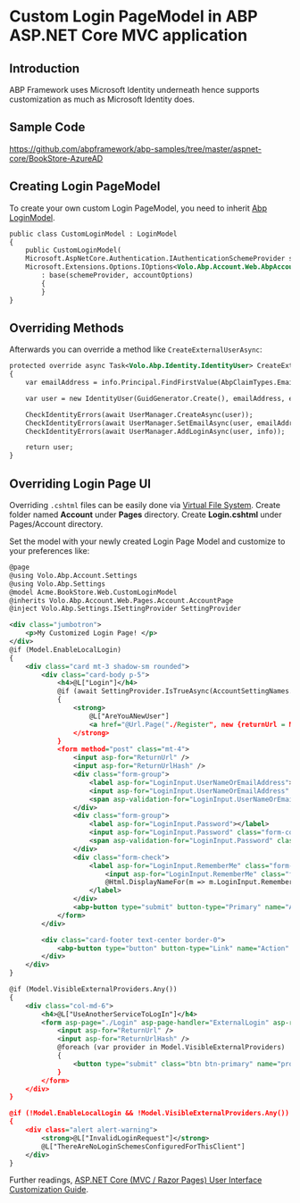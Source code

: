 # Custom Login PageModel in **ABP** ASP.NET Core MVC application

## Introduction

ABP Framework uses Microsoft Identity underneath hence supports customization as much as Microsoft Identity does.



## Sample Code

https://github.com/abpframework/abp-samples/tree/master/aspnet-core/BookStore-AzureAD



## Creating Login PageModel

To create your own custom Login PageModel, you need to inherit [Abp LoginModel](https://github.com/abpframework/abp/blob/037ef9abe024c03c1f89ab6c933710bcfe3f5c93/modules/account/src/Volo.Abp.Account.Web/Pages/Account/Login.cshtml.cs).

````xml
public class CustomLoginModel : LoginModel
{
    public CustomLoginModel(
    Microsoft.AspNetCore.Authentication.IAuthenticationSchemeProvider schemeProvider,
    Microsoft.Extensions.Options.IOptions<Volo.Abp.Account.Web.AbpAccountOptions> accountOptions)
        : base(schemeProvider, accountOptions)
        {
        }
}
````



## Overriding Methods

Afterwards you can override a method like `CreateExternalUserAsync`:

````xml
protected override async Task<Volo.Abp.Identity.IdentityUser> CreateExternalUserAsync(ExternalLoginInfo info)
{
    var emailAddress = info.Principal.FindFirstValue(AbpClaimTypes.Email);

    var user = new IdentityUser(GuidGenerator.Create(), emailAddress, emailAddress, CurrentTenant.Id);

    CheckIdentityErrors(await UserManager.CreateAsync(user));
    CheckIdentityErrors(await UserManager.SetEmailAsync(user, emailAddress));
    CheckIdentityErrors(await UserManager.AddLoginAsync(user, info));

    return user;
}
````



## Overriding Login Page UI

Overriding `.cshtml` files can be easily done via [Virtual File System](https://docs.abp.io/en/abp/latest/Virtual-File-System). Create folder named **Account** under **Pages** directory. Create **Login.cshtml** under Pages/Account directory. 

Set the model with your newly created Login Page Model and customize to your preferences like:

````xml
@page
@using Volo.Abp.Account.Settings
@using Volo.Abp.Settings
@model Acme.BookStore.Web.CustomLoginModel
@inherits Volo.Abp.Account.Web.Pages.Account.AccountPage
@inject Volo.Abp.Settings.ISettingProvider SettingProvider

<div class="jumbotron">
    <p>My Customized Login Page! </p>
</div>
@if (Model.EnableLocalLogin)
{
    <div class="card mt-3 shadow-sm rounded">
        <div class="card-body p-5">
            <h4>@L["Login"]</h4>
            @if (await SettingProvider.IsTrueAsync(AccountSettingNames.IsSelfRegistrationEnabled))
            {
                <strong>
                    @L["AreYouANewUser"]
                    <a href="@Url.Page("./Register", new {returnUrl = Model.ReturnUrl, returnUrlHash = Model.ReturnUrlHash})" class="text-decoration-none">@L["Register"]</a>
                </strong>
            }
            <form method="post" class="mt-4">
                <input asp-for="ReturnUrl" />
                <input asp-for="ReturnUrlHash" />
                <div class="form-group">
                    <label asp-for="LoginInput.UserNameOrEmailAddress"></label>
                    <input asp-for="LoginInput.UserNameOrEmailAddress" class="form-control" />
                    <span asp-validation-for="LoginInput.UserNameOrEmailAddress" class="text-danger"></span>
                </div>
                <div class="form-group">
                    <label asp-for="LoginInput.Password"></label>
                    <input asp-for="LoginInput.Password" class="form-control" />
                    <span asp-validation-for="LoginInput.Password" class="text-danger"></span>
                </div>
                <div class="form-check">
                    <label asp-for="LoginInput.RememberMe" class="form-check-label">
                        <input asp-for="LoginInput.RememberMe" class="form-check-input" />
                        @Html.DisplayNameFor(m => m.LoginInput.RememberMe)
                    </label>
                </div>
                <abp-button type="submit" button-type="Primary" name="Action" value="Login" class="btn-block btn-lg mt-3">@L["Login"]</abp-button>
            </form>
        </div>

        <div class="card-footer text-center border-0">
            <abp-button type="button" button-type="Link" name="Action" value="Cancel" class="px-2 py-0">@L["Cancel"]</abp-button> @* TODO: Only show if identity server is used *@
        </div>
    </div>
}

@if (Model.VisibleExternalProviders.Any())
{
    <div class="col-md-6">
        <h4>@L["UseAnotherServiceToLogIn"]</h4>
        <form asp-page="./Login" asp-page-handler="ExternalLogin" asp-route-returnUrl="@Model.ReturnUrl" asp-route-returnUrlHash="@Model.ReturnUrlHash" method="post">
            <input asp-for="ReturnUrl" />
            <input asp-for="ReturnUrlHash" />
            @foreach (var provider in Model.VisibleExternalProviders)
            {
                <button type="submit" class="btn btn-primary" name="provider" value="@provider.AuthenticationScheme" title="@L["GivenTenantIsNotAvailable", provider.DisplayName]">@provider.DisplayName</button>
            }
        </form>
    </div>
}

@if (!Model.EnableLocalLogin && !Model.VisibleExternalProviders.Any())
{
    <div class="alert alert-warning">
        <strong>@L["InvalidLoginRequest"]</strong>
        @L["ThereAreNoLoginSchemesConfiguredForThisClient"]
    </div>
}
````

Further readings, [ASP.NET Core (MVC / Razor Pages) User Interface Customization Guide](https://docs.abp.io/en/abp/latest/UI/AspNetCore/Customization-User-Interface#asp-net-core-mvc-razor-pages-user-interface-customization-guide).